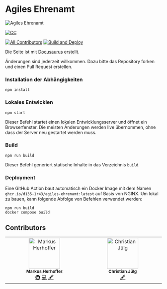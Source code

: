 # Agiles Ehrenamt

![Agiles Ehrenamt](static/img/agiles-ehrenamt.png)

[![CC](https://mirrors.creativecommons.org/presskit/buttons/88x31/svg/by-nc-nd.eu.svg)](https://creativecommons.org/licenses/by-nc-nd/4.0/deed.de)

[![All Contributors](https://img.shields.io/github/all-contributors/d135-1r43/agiles-ehrenamt?color=ee8449&style=flat-square)](#contributors)
[![Build and Deploy](https://github.com/d135-1r43/agiles-ehrenamt/actions/workflows/build-deploy.yml/badge.svg)](https://github.com/d135-1r43/agiles-ehrenamt/actions/workflows/build-deploy.yml)


Die Seite ist mit [Docusaurus](https://docusaurus.io/) erstellt.

Änderungen sind jederzeit willkommen. Dazu bitte das Repository forken und einen Pull Request erstellen. 

### Installation der Abhängigkeiten

```shell
npm install
```

### Lokales Entwicklen

```shell
npm start
```

Dieser Befehl startet einen lokalen Entwicklungsserver und öffnet ein Browserfenster. Die meisten Änderungen werden live
übernommen, ohne dass der Server neu gestartet werden muss.

### Build

```shell
npm run build
```

Dieser Befehl generiert statische Inhalte in das Verzeichnis `build`.

### Deployment

Eine GitHub Action baut automatisch ein Docker Image mit dem Namen `ghcr.io/d135-1r43/agiles-ehrenamt:latest` auf Basis
von NGINX. Um lokal zu bauen, kann folgende Abfolge von Befehlen verwendet werden:

````shell
npm run build
docker compose build
````

## Contributors

<!-- ALL-CONTRIBUTORS-LIST:START - Do not remove or modify this section -->
<!-- prettier-ignore-start -->
<!-- markdownlint-disable -->
<table>
  <tbody>
    <tr>
      <td align="center" valign="top" width="14.28%"><a href="http://explore.de"><img src="https://avatars.githubusercontent.com/u/545499?v=4?s=100" width="100px;" alt="Markus Herhoffer"/><br /><sub><b>Markus Herhoffer</b></sub></a><br /><a href="#infra-d135-1r43" title="Infrastructure (Hosting, Build-Tools, etc)">🚇</a> <a href="#code-d135-1r43" title="Code">💻</a> <a href="#content-d135-1r43" title="Content">🖋</a></td>
      <td align="center" valign="top" width="14.28%"><a href="https://github.com/cjue"><img src="https://avatars.githubusercontent.com/u/20859666?v=4?s=100" width="100px;" alt="Christian Jülg"/><br /><sub><b>Christian Jülg</b></sub></a><br /><a href="#content-cjue" title="Content">🖋</a></td>
    </tr>
  </tbody>
</table>

<!-- markdownlint-restore -->
<!-- prettier-ignore-end -->

<!-- ALL-CONTRIBUTORS-LIST:END -->
